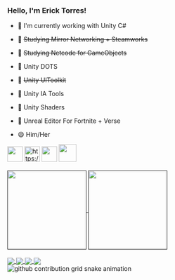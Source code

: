 ### Hello, I'm Erick Torres! ###

- 🔭 I'm currently working with Unity C#
- 🌱 ~~Studying Mirror Networking + Steamworks~~
- 🌱 ~~Studying Netcode for GameObjects~~
- 🌱 Unity DOTS
- 🌱 ~~Unity UIToolkit~~
- 🌱 Unity IA Tools
- 🌱 Unity Shaders

- 🌱 Unreal Editor For Fortnite + Verse

- 😄 Him/Her

<div style="display: inline_block" >
  <img height="35" width="35" src="https://cdn.jsdelivr.net/gh/devicons/devicon/icons/csharp/csharp-original.svg"/>
  <img height="35" width="35" src="https://cdn-icons-png.flaticon.com/512/5969/5969347.png" alt="https://www.flaticon.com/free-icons/unity" title="unity icons"/>
  <img height="35" width="35" src="https://cdn.jsdelivr.net/gh/devicons/devicon/icons/cplusplus/cplusplus-original.svg"/>
  <img height="40" width="40" src="https://img.icons8.com/nolan/256/unreal-engine.png"/>
</div><br>

<div>
  <a href="">
    <img height="180em" align="center" src="https://github-readme-stats.vercel.app/api?username=CanvasDeveloper&count_private=true&show_icons=true&theme=algolia"/>
    <img height="180em" align="center" src="https://github-readme-stats.vercel.app/api/top-langs/?username=CanvasDeveloper&count_private=true&show_icons=true&theme=algolia"/>
  </a>
</div><br>

<div>
   <a href="https://linktr.ee/ericktorres">
    <img align="center" src="https://img.shields.io/badge/linktree-39E09B?style=for-the-badge&logo=linktree&logoColor=white"/>
  </a>
  
  <a href="https://www.linkedin.com/in/erick-torres-669439198/">
    <img align="center" src="https://img.shields.io/badge/LinkedIn-0077B5?style=for-the-badge&logo=linkedin&logoColor=white"/>
  </a>
  
  <a href="https://canvasdev.itch.io/">
    <img align="center" src="https://img.shields.io/badge/Itch.io-FA5C5C?style=for-the-badge&logo=itchdotio&logoColor=white"/>
  </a>
  
  <a href="https://twitter.com/canvas_dev">
    <img align="center" src="https://img.shields.io/badge/Twitter-1DA1F2?style=for-the-badge&logo=twitter&logoColor=white"/>
  </a>
</div>

<picture>
  <source media="(prefers-color-scheme: dark)" srcset="https://raw.githubusercontent.com/CanvasDeveloper/mari4souza/output/github-contribution-grid-snake-dark.svg">
  <source media="(prefers-color-scheme: light)" srcset="https://raw.githubusercontent.com/CanvasDeveloper/mari4souza/output/github-contribution-grid-snake.svg">
  <img alt="github contribution grid snake animation" src="https://raw.githubusercontent.com/CanvasDeveloper/mari4souza/output/github-contribution-grid-snake.svg">
</picture>
<br><br>

<br><br>

